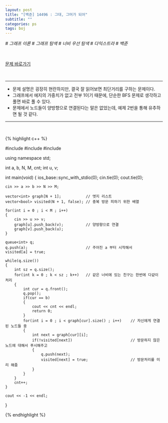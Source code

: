 ```yaml
---
layout: post
title: "[백준] 14496 : 그대, 그머가 되어"
subtitle: ""
categories: ps
tags: boj
---
```


*# 그래프 이론 # 그래프 탐색 # 너비 우선 탐색 # 다익스트라 # 백준*

<br>

[문제 바로가기](https://www.acmicpc.net/problem/14496)

<br>

---

- 문제 설명은 굉장히 현란하지만, 결국 잘 읽어보면 최단거리를 구하는 문제이다.
- 그래프에서 에지의 가중치가 없고 전부 1이기 때문에, 단순한 BFS 문제로 생각하고 풀면 바로 풀 수 있다.
- 문제에서 노드들이 양방향으로 연결된다는 말은 없었는데, 예제 2번을 통해 유추하면 될 것 같다.

---
<br>

{% highlight c++ %}

#include <iostream>
#include <vector>
#include <queue>

using namespace std;

int a, b, N, M, cnt;
int u, v;

int main(void)
{
    ios_base::sync_with_stdio(0);
    cin.tie(0);
    cout.tie(0);

    cin >> a >> b >> N >> M;

    vector<int> graph[N + 1];           // 엣지 리스트
    vector<bool> visited(N + 1, false); // 중복 방문 피하기 위한 배열

    for(int i = 0 ; i < M ; i++)
    {
        cin >> u >> v;
        graph[u].push_back(v);          // 양방향으로 연결
        graph[v].push_back(u);
    }

    queue<int> q;
    q.push(a);                          // 주어진 a 부터 시작해서
    visited[a] = true;

    while(q.size())
    {
        int sz = q.size();
        for(int k = 0 ; k < sz ; k++)   // 같은 너비에 있는 친구는 한번에 다같이 처리
        {
            int cur = q.front();
            q.pop();
            if(cur == b)
            {
                cout << cnt << endl;
                return 0;
            }
            for(int i = 0 ; i < graph[cur].size() ; i++)    // 자신에게 연결된 노드들 중
            {
                int next = graph[cur][i];
                if(!visited[next])                          // 방문하지 않은 노드에 대해서 푸시해주고
                {
                    q.push(next);
                    visited[next] = true;                   // 방문처리를 미리 해줌
                }
            }
        }
        cnt++;
    }

    cout << -1 << endl;
}

{% endhighlight %}

